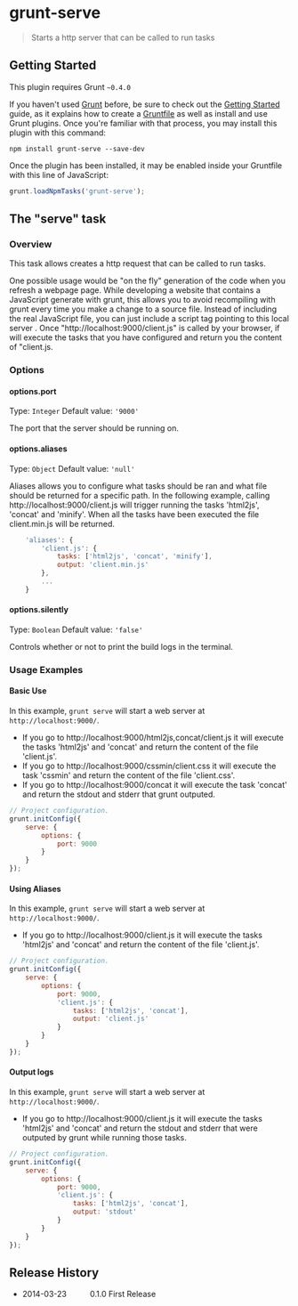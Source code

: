 # grunt-serve

> Starts a http server that can be called to run tasks

## Getting Started
This plugin requires Grunt `~0.4.0`

If you haven't used [Grunt](http://gruntjs.com/) before, be sure to check out the [Getting Started](http://gruntjs.com/getting-started)
guide, as it explains how to create a [Gruntfile](http://gruntjs.com/sample-gruntfile) as well as install and use Grunt plugins. Once
you're familiar with that process, you may install this plugin with this command:

```shell
npm install grunt-serve --save-dev
```

Once the plugin has been installed, it may be enabled inside your Gruntfile with this line of JavaScript:

```js
grunt.loadNpmTasks('grunt-serve');
```

## The "serve" task

### Overview

This task allows creates a http request that can be called to run tasks.

One possible usage would be "on the fly" generation of the code when you refresh a webpage page.
While developing a website that contains a JavaScript generate with grunt, this allows you to avoid recompiling with grunt every time you
make a change to a source file. Instead of including the real JavaScript file, you can just include a script tag pointing to this
local server <script src="http://localhost:9000/client.js"></script>. Once "http://localhost:9000/client.js" is called by your browser,
if will execute the tasks that you have configured and return you the content of "client.js.

### Options

#### options.port
Type: `Integer`
Default value: `'9000'`

The port that the server should be running on.

#### options.aliases
Type: `Object`
Default value: `'null'`

Aliases allows you to configure what tasks should be ran and what file should
be returned for a specific path. In the following example, calling http://localhost:9000/client.js
will trigger running the tasks 'html2js', 'concat' and 'minify'. When all the tasks have been executed
the file client.min.js will be returned.


```javascript
	'aliases': {
		'client.js': {
			tasks: ['html2js', 'concat', 'minify'],
			output: 'client.min.js'
		},
		...
	}
```

#### options.silently
Type: `Boolean`
Default value: `'false'`

Controls whether or not to print the build logs in the terminal.

### Usage Examples

#### Basic Use

In this example, `grunt serve` will start a web server at `http://localhost:9000/`.
 * If you go to http://localhost:9000/html2js,concat/client.js it will execute the tasks 'html2js' and 'concat' and return the content of the file 'client.js'.
 * If you go to http://localhost:9000/cssmin/client.css it will execute the task 'cssmin' and return the content of the file 'client.css'.
 * If you go to http://localhost:9000/concat it will execute the task 'concat' and return the stdout and stderr that grunt outputed.

```javascript
// Project configuration.
grunt.initConfig({
	serve: {
		options: {
			port: 9000
		}
	}
});
```

#### Using Aliases

In this example, `grunt serve` will start a web server at `http://localhost:9000/`.
 * If you go to http://localhost:9000/client.js it will execute the tasks 'html2js' and 'concat' and return the content of the file 'client.js'.

```javascript
// Project configuration.
grunt.initConfig({
	serve: {
		options: {
			port: 9000,
			'client.js': {
				tasks: ['html2js', 'concat'],
				output: 'client.js'
			}
		}
	}
});
```

#### Output logs

In this example, `grunt serve` will start a web server at `http://localhost:9000/`.
 * If you go to http://localhost:9000/client.js it will execute the tasks 'html2js' and 'concat' and return the stdout and stderr
that were outputed by grunt while running those tasks.

```javascript
// Project configuration.
grunt.initConfig({
	serve: {
		options: {
			port: 9000,
			'client.js': {
				tasks: ['html2js', 'concat'],
				output: 'stdout'
			}
		}
	}
});
```

## Release History

 * 2014-03-23   0.1.0    First Release
